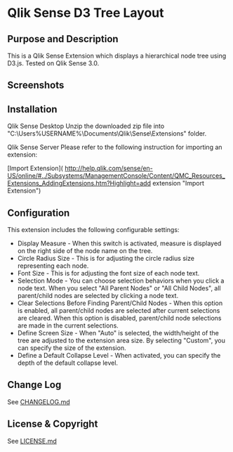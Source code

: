 # Qlik Sense D3 Tree Layout

## Purpose and Description
This is a Qlik Sense Extension which displays a hierarchical node tree using D3.js. Tested on Qlik Sense 3.0.

## Screenshots

## Installation
Qlik Sense Desktop Unzip the downloaded zip file into "C:\Users\%USERNAME%\Documents\Qlik\Sense\Extensions\" folder.

Qlik Sense Server Please refer to the following instruction for importing an extension:

[Import Extension]( http://help.qlik.com/sense/en-US/online/#../Subsystems/ManagementConsole/Content/QMC_Resources_Extensions_AddingExtensions.htm?Highlight=add extension "Import Extension")

## Configuration
This extension includes the following configurable settings:

 * Display Measure - When this switch is activated, measure is displayed on the right side of the node name on the tree.
 * Circle Radius Size - This is for adjusting the circle radius size representing each node.
 * Font Size - This is for adjusting the font size of each node text.
 * Selection Mode - You can choose selection behaviors when you click a node text. When you select "All Parent Nodes" or "All Child Nodes", all parent/child nodes are selected by clicking a node text.  
 * Clear Selections Before Finding Parent/Child Nodes - When this option is enabled, all parent/child nodes are selected after current selections are cleared. When this option is disabled, parent/child node selections are made in the current selections.
 * Define Screen Size - When "Auto" is selected, the width/height of the tree are adjusted to the extension area size. By selecting "Custom", you can specify the size of the extension.
 * Define a Default Collapse Level - When activated, you can specify the depth of the default collapse level.

## Change Log

See [CHANGELOG.md](ChangeLog.md)

## License & Copyright

See [LICENSE.md](License.md)
